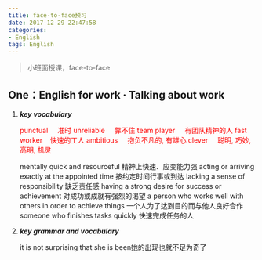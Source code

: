 ```yaml
---
title: face-to-face预习
date: 2017-12-29 22:47:58
categories:
- English
tags: English
---
```


> 小班面授课，face-to-face

<!-- more -->

## One：English for work · Talking about work

1. ***key vocabulary***

    <font color=red>punctual &nbsp;&nbsp;&nbsp;&nbsp;准时</font>
    <font color=red>unreliable &nbsp;&nbsp;&nbsp;&nbsp;靠不住</font>
    <font color=red>team player &nbsp;&nbsp;&nbsp;&nbsp;有团队精神的人</font>
    <font color=red>fast worker&nbsp;&nbsp;&nbsp;&nbsp;快速的工人</font>
    <font color=red>ambitious &nbsp;&nbsp;&nbsp;&nbsp;抱负不凡的, 有雄心</font>
    <font color=red>clever &nbsp;&nbsp;&nbsp;&nbsp;聪明, 巧妙, 高明, 机灵</font>

    mentally quick and resourceful
    精神上快速、应变能力强
    acting or arriving exactly at the appointed time
    按约定时间行事或到达
    lacking a sense of responsibility
    缺乏责任感
    having a strong desire for success or achievement
    对成功或成就有强烈的渴望
    a person who works well with others in order to achieve things
    一个人为了达到目的而与他人良好合作
    someone who finishes tasks quickly
    快速完成任务的人

2. ***key grammar and vocabulary***

    it is not surprising that she is been她的出现也就不足为奇了





